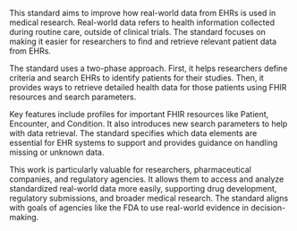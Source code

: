 This standard aims to improve how real-world data from EHRs is used in medical research. Real-world data refers to health information collected during routine care, outside of clinical trials. The standard focuses on making it easier for researchers to find and retrieve relevant patient data from EHRs.

The standard uses a two-phase approach. First, it helps researchers define criteria and search EHRs to identify patients for their studies. Then, it provides ways to retrieve detailed health data for those patients using FHIR resources and search parameters.

Key features include profiles for important FHIR resources like Patient, Encounter, and Condition. It also introduces new search parameters to help with data retrieval. The standard specifies which data elements are essential for EHR systems to support and provides guidance on handling missing or unknown data.

This work is particularly valuable for researchers, pharmaceutical companies, and regulatory agencies. It allows them to access and analyze standardized real-world data more easily, supporting drug development, regulatory submissions, and broader medical research. The standard aligns with goals of agencies like the FDA to use real-world evidence in decision-making.